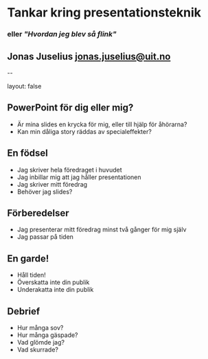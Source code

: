 # Tankar kring presentationsteknik

### eller *"Hvordan jeg blev så flink"*

## Jonas Juselius   <jonas.juselius@uit.no>

--

layout: false

## PowerPoint för dig eller mig?
* Är mina slides en krycka för mig, eller till hjälp för åhörarna?
* Kan min dåliga story räddas av specialeffekter?

## En födsel
* Jag skriver hela föredraget i huvudet
* Jag inbillar mig att jag håller presentationen
* Jag skriver mitt föredrag
* Behöver jag slides?

## Förberedelser
* Jag presenterar mitt föredrag minst två gånger för mig själv
* Jag passar på tiden

## En garde!
* Håll tiden!
* Överskatta inte din publik
* Underakatta inte din publik

## Debrief
* Hur många sov?
* Hur många gäspade?
* Vad glömde jag?
* Vad skurrade?


